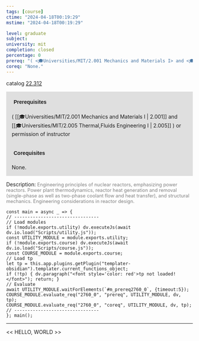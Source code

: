 ```yaml
---
tags: [course]
ctime: "2024-04-18T00:19:29"
mstime: "2024-04-18T00:19:29"

level: graduate
subject: 
university: mit
completion: closed
percentage: 0
prereq: "( <🎓Universities/MIT/2.001 Mechanics and Materials I> and <🎓Universities/MIT/2.005 Thermal,Fluids Engineering I> ) or permission of instructor"
coreq: "None."
---
```


catalog [22.312](http://student.mit.edu/catalog/m22b.html#22.312)

<span style="display: block; padding: 15px; background-color: rgb(100, 100, 100, 0.2);"><font id="m_prereq2760_0" style="display: block; font-family: Arial, sans-serif; font-weight: bold; padding: 5px">Prerequisites</font><br><span id="prereq2760_0">( [[🎓Universities/MIT/2.001 Mechanics and Materials I | 2.001]] and [[🎓Universities/MIT/2.005 Thermal,Fluids Engineering I | 2.005]] ) or permission of instructor</span></span>
<span style="display: block; padding: 15px; background-color: rgb(100, 100, 100, 0.2);"><font id="m_coreq2760_0" style="display: block; font-family: Arial, sans-serif; font-weight: bold; padding: 5px">Corequisites</font><br><span id="coreq2760_0">None.</span></span>

<font style="">Description:</font>
<font style="color: grey; font-size: 0.8rem;">Engineering principles of nuclear reactors, emphasizing power reactors. Power plant thermodynamics, reactor heat generation and removal (single-phase as well as two-phase coolant flow and heat transfer), and structural mechanics. Engineering considerations in reactor design.</font>

```dataviewjs
const main = async _ => {
// --------------------------------
// Load modules
if (!module.exports.utility) dv.executeJs(await dv.io.load("Scripts/utility.js"));
const UTILITY_MODULE = module.exports.utility;
if (!module.exports.course) dv.executeJs(await dv.io.load("Scripts/course.js"));
const COURSE_MODULE = module.exports.course;
// Load tp
let tp = this.app.plugins.getPlugin("templater-obsidian").templater.current_functions_object;
if (!tp) { dv.paragraph("<font style='color: red'>tp not loaded!</font>"); return; }
// Evaluate
await UTILITY_MODULE.waitForElements(`#m_prereq2760_0`, {timeout:5});
COURSE_MODULE.evaluate_req("2760_0", "prereq", UTILITY_MODULE, dv, tp);
COURSE_MODULE.evaluate_req("2760_0", "coreq", UTILITY_MODULE, dv, tp);
// --------------------------------
}; main();
```

---

<< HELLO, WORLD >>
